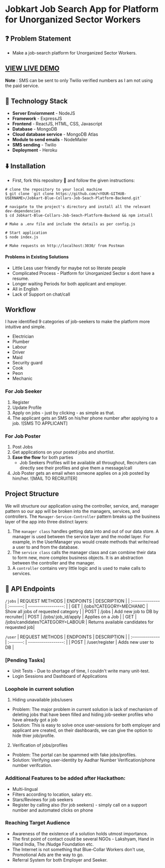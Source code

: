 # Jobkart Job Search App for Platform for Unorganized Sector  Workers


## ❓ Problem Statement

- Make a job-search platform for Unorganized Sector Workers.

## [VIEW LIVE DEMO](https://practical-jepsen-534aed.netlify.app/)

**Note** : SMS can be sent to only Twilio verified numbers as I am not using the paid service.

## 🚧 Technology Stack

- **Server Enviornment** - NodeJS
- **Framework** - ExpressJS
- **Frontend** - ReactJS, HTML, CSS, Javascript
- **Database** - MongoDB
- **Cloud database service** - MongoDB Atlas
- **Module to send emails** - NodeMailer
- **SMS sending** - Twilio
- **Deployment** - Heroku

## ⬇️ Installation

- First, fork this repository 🍴 and follow the given instructions:

```
# clone the repository to your local machine
$ git clone `git clone https://github.com/<YOUR-GITHUB-USERNAME>/Jobkart-Blue-Collars-Job-Seach-Platform-Backend.git`

# navigate to the project's directory and install all the relevant dev-dependencies
$ cd Jobkart-Blue-Collars-Job-Seach-Platform-Backend && npm intsall

# Make a .env file and include the details as per config.js

# Start application
$ node index.js

# Make requests on http://localhost:3030/ from Postman
```

#### Problems in Existing Solutions

- Little Less user friendly for maybe not so literate people
- Complicated Process - Platform for Unorganized Sector s dont have a resume.
- Longer waiting Periods for both applicant and employer.
- All in English
- Lack of Support on chat/call

## Workflow

I have identified 9 categories of job-seekers to make the platform more intuitive and simple.

- Electrician
- Plumber
- Labour
- Driver
- Maid
- Security guard
- Cook
- Peon
- Mechanic

### For Job Seeker

1. Register
2. Update Profile
3. Apply on jobs - just by clicking - as simple as that.
4. The applicant gets an SMS on his/her phone number after applying to a job.
   ![SMS TO APPLICANT]

### For Job Poster

1. Post Jobs
2. Get applications on your posted jobs and shortlist.
3. **Ease the flow** for both parties
   - Job Seekers Profiles will be available all throughout, Recruiters can directly see their profiles and give them a message/call
4. Job Poster gets an email when someone applies on a job posted by him/her.
   ![MAIL TO RECRUITER]

## Project Structure

We will structure our application using the controller, service, and, manager pattern so our app will be broken into the managers, services, and controllers. The `Manager-Service-Controller` pattern breaks up the business layer of the app into three distinct layers:

1. The `manager class` handles getting data into and out of our data store. A manager is used between the service layer and the model layer. For example, in the UserManager you would create methods that write/read a user to and from the database.
2. The `service class` calls the manager class and can combine their data to form new, more complex business objects. It is an abstraction between the controller and the manager.
3. A `controller` contains very little logic and is used to make calls to services.

## 🔨 API Endpoints

`/jobs`
| REQUEST METHODS | ENDPOINTS | DESCRIPTION |
| :-------------- | :-------: | ------------------: |
| GET | /jobs?CATEGORY=MECHANIC | Show all jobs of requested category |
| POST | /jobs | Add new job to DB by recruiter|
| POST | /jobs/:job_id/apply | Applies on a Job |
| GET | /jobs/candidates?CATEGORY=LABOUR | Returns available candidates for requested job|

`/user`
| REQUEST METHODS | ENDPOINTS | DESCRIPTION |
| :-------------- | :-------: | ------------------: |
| POST | /user/register | Adds new user to DB |

### [Pending Tasks]
- Unit Tests - Due to shortage of time, I couldn't write many unit-test.
- Login Sessions and Dashboard of Applications

### Loophole in current solution

1. Hiding unavailable jobs/users

- Problem: The major problem in current solution is lack of mechanism of deleting jobs that have been filled and hiding job-seeker profiles who have already got a job
- Solution: This is easy to solve once user-sessions for both employer and applicant are created, on their
  dashboards, we can give the option to hide thier job/profile.

2. Verification of jobs/profiles

- Problem: The portal can be spammed with fake jobs/profiles.
- Solution: Verifying user-identity by Aadhar Number Verification/phone number verifcation.

### Additional Features to be added after Hackathon:

- Multi-lingual
- Filters according to location, salary etc.
- Stars/Reviews for job seekers
- Register by calling also (for job seekers) - simply call on a support number and automated clicks on phone

### Reaching Target Audience

- Awareness of the existence of a solution holds utmost importance.
- The first point of contact could be several NGOs - Lakshyam, Hand in Hand India, The /Nudge Foundation etc.
- The Internet is not something that Blue-Collar Workers don't use, Promotional Ads are the way to go.
- Referral System for both Employer and Seeker.
